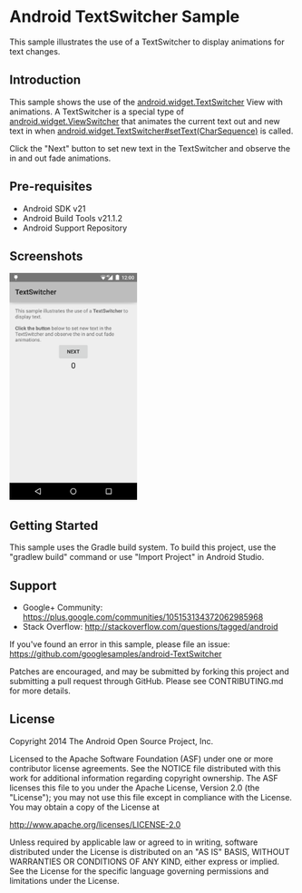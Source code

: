 Android TextSwitcher Sample
===================================

This sample illustrates the use of a TextSwitcher to display animations for text changes.

Introduction
------------

This sample shows the use of the [android.widget.TextSwitcher][1] View with animations. A
TextSwitcher is a special type of [android.widget.ViewSwitcher][2] that animates
the current text out and new text in when
[android.widget.TextSwitcher#setText(CharSequence)][3] is called.

Click the "Next" button to set new text in the TextSwitcher and observe the
in and out fade animations.

[1]: http://developer.android.com/reference/android/widget/TextSwitcher.html
[2]: http://developer.android.com/reference/android/widget/ViewSwitcher.html
[3]: http://developer.android.com/reference/android/widget/TextSwitcher.html#setText(java.lang.CharSequence)

Pre-requisites
--------------

- Android SDK v21
- Android Build Tools v21.1.2
- Android Support Repository

Screenshots
-------------

<img src="screenshots/main.png" height="400" alt="Screenshot"/> 

Getting Started
---------------

This sample uses the Gradle build system. To build this project, use the
"gradlew build" command or use "Import Project" in Android Studio.

Support
-------

- Google+ Community: https://plus.google.com/communities/105153134372062985968
- Stack Overflow: http://stackoverflow.com/questions/tagged/android

If you've found an error in this sample, please file an issue:
https://github.com/googlesamples/android-TextSwitcher

Patches are encouraged, and may be submitted by forking this project and
submitting a pull request through GitHub. Please see CONTRIBUTING.md for more details.

License
-------

Copyright 2014 The Android Open Source Project, Inc.

Licensed to the Apache Software Foundation (ASF) under one or more contributor
license agreements.  See the NOTICE file distributed with this work for
additional information regarding copyright ownership.  The ASF licenses this
file to you under the Apache License, Version 2.0 (the "License"); you may not
use this file except in compliance with the License.  You may obtain a copy of
the License at

http://www.apache.org/licenses/LICENSE-2.0

Unless required by applicable law or agreed to in writing, software
distributed under the License is distributed on an "AS IS" BASIS, WITHOUT
WARRANTIES OR CONDITIONS OF ANY KIND, either express or implied.  See the
License for the specific language governing permissions and limitations under
the License.
